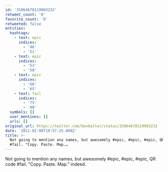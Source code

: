 ```yaml
---
id: '35064678119903232'
retweet_count: '0'
favorite_count: '0'
retweeted: false
entities:
  hashtags:
    - text: epic
      indices:
        - '46'
        - '51'
    - text: epic
      indices:
        - '53'
        - '58'
    - text: epic
      indices:
        - '60'
        - '65'
    - text: fail
      indices:
        - '75'
        - '80'
  symbols: []
  user_mentions: []
  urls: []
original_url: https://twitter.com/benbalter/status/35064678119903232
date: '2011-02-08T19:57:25.000Z'
title: >-
  Not going to mention any names, but awesomely #epic, #epic, #epic, QR code
  #fail. "Copy. Paste. Map.…
---
```


Not going to mention any names, but awesomely #epic, #epic, #epic, QR code #fail. "Copy. Paste. Map." indeed.